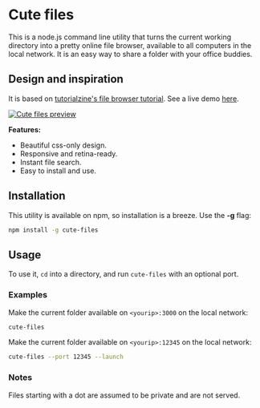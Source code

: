 # Cute files

This is a node.js command line utility that turns the current working directory into a pretty online file browser, available to all computers in the local network. It is an easy way to share a folder with your office buddies.

## Design and inspiration

It is based on [tutorialzine's file browser tutorial](http://tutorialzine.com/2014/09/cute-file-browser-jquery-ajax-php/). See a live demo [here](http://demo.tutorialzine.com/2014/09/cute-file-browser-jquery-ajax-php/).


[![Cute files preview](http://cdn.tutorialzine.com/wp-content/uploads/2014/09/file-and-folder-grid.jpg)](http://tutorialzine.com/2014/09/cute-file-browser-jquery-ajax-php/)


**Features:**

* Beautiful css-only design.
* Responsive and retina-ready.
* Instant file search.
* Easy to install and use.

## Installation

This utility is available on npm, so installation is a breeze. Use the **-g** flag:

```bash
npm install -g cute-files
```

## Usage

To use it, `cd` into a directory, and run `cute-files` with an optional port.

### Examples

Make the current folder available on `<yourip>:3000` on the local network:

```bash
cute-files
```

Make the current folder available on `<yourip>:12345` on the local network:

```bash
cute-files --port 12345 --launch
```

### Notes

Files starting with a dot are assumed to be private and are not served.
